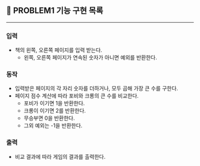 ## 🚀 PROBLEM1 기능 구현 목록 
***

### 입력

- 책의 왼쪽, 오른쪽 페이지를 입력 받는다.
  - 왼쪽, 오른쪽 페이지가 연속된 숫자가 아니면 예외를 반환한다.

### 동작

- 입력받은 페이지의 각 자리 숫자를 더하거나, 모두 곱해 가장 큰 수를 구한다.
- 페이지 점수 계산에 따라 포비와 크롱의 큰 수를 비교한다. 
  - 포비가 이기면 1을 반환한다.
  - 크롱이 이기면 2를 반환한다.
  - 무승부면 0을 반환한다.
  - 그외 예외는 -1을 반환한다.

### 출력

- 비교 결과에 따라 게임의 결과를 출력한다.
